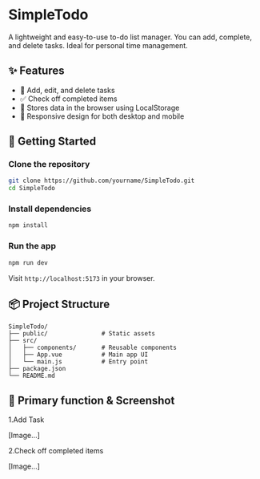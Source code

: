 # SimpleTodo

A lightweight and easy-to-use to-do list manager. You can add, complete, and delete tasks. Ideal for personal time management.

## ✨ Features

- 📝 Add, edit, and delete tasks
- ✅ Check off completed items
- 💾 Stores data in the browser using LocalStorage
- 🎨 Responsive design for both desktop and mobile

## 🚀 Getting Started

### Clone the repository

```bash
git clone https://github.com/yourname/SimpleTodo.git
cd SimpleTodo
```

### Install dependencies

```bash
npm install
```

### Run the app

```bash
npm run dev
```

Visit `http://localhost:5173` in your browser.

## 📦 Project Structure

```
SimpleTodo/
├── public/               # Static assets
├── src/
│   ├── components/       # Reusable components
│   ├── App.vue           # Main app UI
│   └── main.js           # Entry point
├── package.json
└── README.md
```

## 📮 Primary function & Screenshot

1.Add Task

[Image...]

2.Check off completed items

[Image...]

